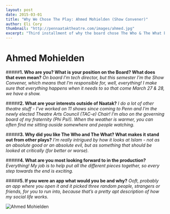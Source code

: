 ```yaml
---
layout: post
date: 2015-03-01
title: "Why We Chose The Play: Ahmed Mohielden (Show Convener)"
author: Eli Cory
thumbnail: "http://pennaataktheatre.com/images/ahmed.jpg"
excerpt: "Third installment of why the board chose The Who & The What by Ayad Akhtar. Our new TACe chair's take!"
---
```


Ahmed Mohielden
===============

#####**1. Who are you? What is your position on the Board? What does that even mean?**
*On board I’m tech director, but this semester I’m the Show Convener, which means that I’m responsible for, well, everything! I make sure that everything happens when it needs to so that come March 27 & 28, we have a show.*

#####**2. What are your interests outside of Naatak?**
*I do a lot of other theatre stuff - I’ve worked on 11 shows since coming to Penn and I’m the newly elected Theatre Arts Council (TAC-e) Chair! I’m also on the governing board of my fraternity (Phi Psi!). When the weather is warmer, you can often find me sitting ouside somewhere and people watching.*

#####**3. Why did you like The Who and The What? What makes it stand out from other plays?**
*I’m really intrigued by how it looks at Islam - not as an absolute good or an absolute evil, but as something that should be looked at critically (for better or worse).*

#####**4. What are you most looking forward to in the production?**
*Everything! My job is to help put all the different pieces together, so every step towards the end is exciting.*

#####**5. If you were an app what would you be and why?**
*Ooft, probably an app where you open it and it picked three random people, strangers or friends, for you to run into, because that’s a pretty apt description of how my social life works.*

![Ahmed Mohielden](http://pennaataktheatre.com/images/ahmed.jpg)